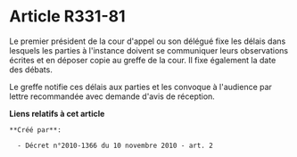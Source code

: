 # Article R331-81

Le premier président de la cour d'appel ou son délégué fixe les délais dans lesquels les parties à l'instance doivent se
communiquer leurs observations écrites et en déposer copie au greffe de la cour. Il fixe également la date des débats. 

Le greffe notifie ces délais aux parties et les convoque à l'audience par lettre recommandée avec demande d'avis de
réception.

**Liens relatifs à cet article**

	**Créé par**:

	  - Décret n°2010-1366 du 10 novembre 2010 - art. 2
